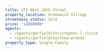 ```yaml
---
title: 271 West 10th Street
property_location: Greenwich Village
streeteasy_status: Sold
price: "14850000"
agents:
  - /agents/garfield/christopher-l-riccio
  - /agents/garfield/matthew-pravda
property_type: Single-Family
---
```

